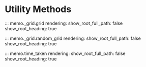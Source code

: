 # Utility Methods

::: memo._grid.grid
    rendering:
        show_root_full_path: false
        show_root_heading: true


::: memo._grid.random_grid
    rendering:
        show_root_full_path: false
        show_root_heading: true

::: memo.time_taken
    rendering:
        show_root_full_path: false
        show_root_heading: true